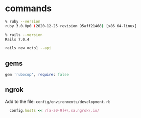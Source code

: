 # commands

```bash
% ruby --version
ruby 3.0.0p0 (2020-12-25 revision 95aff21468) [x86_64-linux]

% rails --version
Rails 7.0.4
```


```bash
rails new octo1 --api 
```


## gems

```ruby
gem 'rubocop', require: false

```

## ngrok

Add to the file: `config/environments/development.rb `

```ruby
  config.hosts << /[a-z0-9]+\.sa.ngrok\.io/
```
